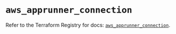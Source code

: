 # `aws_apprunner_connection`

Refer to the Terraform Registry for docs: [`aws_apprunner_connection`](https://registry.terraform.io/providers/hashicorp/aws/5.64.0/docs/resources/apprunner_connection).
